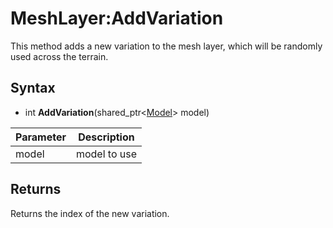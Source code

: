 # MeshLayer:AddVariation

This method adds a new variation to the mesh layer, which will be randomly used across the terrain.

## Syntax

- int **AddVariation**(shared_ptr<[Model](Model)\> model)

| Parameter | Description |
|---|---|
| model | model to use |

## Returns

Returns the index of the new variation.
